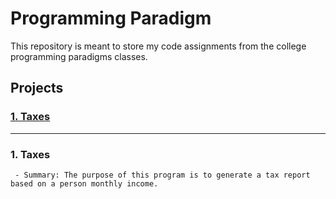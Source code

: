 # Programming Paradigm

This repository is meant to store my code assignments from the college programming paradigms classes.

## Projects

### [1. Taxes](#1-taxes-1)

---

### 1. Taxes
     - Summary: The purpose of this program is to generate a tax report based on a person monthly income.
